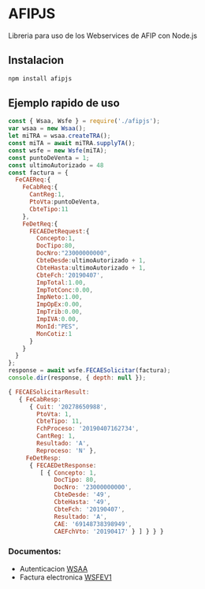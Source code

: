 # AFIPJS

Libreria para uso de los Webservices de AFIP con Node.js

## Instalacion

```bash
npm install afipjs
```
## Ejemplo rapido de uso

```javascript
const { Wsaa, Wsfe } = require('./afipjs');
var wsaa = new Wsaa();
let miTRA = wsaa.createTRA();
const miTA = await miTRA.supplyTA();
const wsfe = new Wsfe(miTA);
const puntoDeVenta = 1;
const ultimoAutorizado = 48
const factura = {
  FeCAEReq:{
    FeCabReq:{
      CantReg:1,
      PtoVta:puntoDeVenta,
      CbteTipo:11
    },
    FeDetReq:{
      FECAEDetRequest:{
        Concepto:1,
        DocTipo:80,
        DocNro:"23000000000",
        CbteDesde:ultimoAutorizado + 1,
        CbteHasta:ultimoAutorizado + 1,
        CbteFch:'20190407',
        ImpTotal:1.00,
        ImpTotConc:0.00,
        ImpNeto:1.00,
        ImpOpEx:0.00,
        ImpTrib:0.00,
        ImpIVA:0.00,
        MonId:"PES",
        MonCotiz:1
      }
    }
  }
};
response = await wsfe.FECAESolicitar(factura);
console.dir(response, { depth: null });
```

```javascript
{ FECAESolicitarResult:
   { FeCabResp:
      { Cuit: '20278650988',
        PtoVta: 1,
        CbteTipo: 11,
        FchProceso: '20190407162734',
        CantReg: 1,
        Resultado: 'A',
        Reproceso: 'N' },
     FeDetResp:
      { FECAEDetResponse:
         [ { Concepto: 1,
             DocTipo: 80,
             DocNro: '23000000000',
             CbteDesde: '49',
             CbteHasta: '49',
             CbteFch: '20190407',
             Resultado: 'A',
             CAE: '69148738398949',
             CAEFchVto: '20190417' } ] } } }
```

### Documentos:

- Autenticacion [WSAA](doc/wsaa.md)
- Factura electronica [WSFEV1](doc/wsfev1.md)